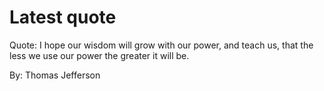 # Latest quote 

Quote: I hope our wisdom will grow with our power, and teach us, that the less we use our power the greater it will be. 

By: Thomas Jefferson